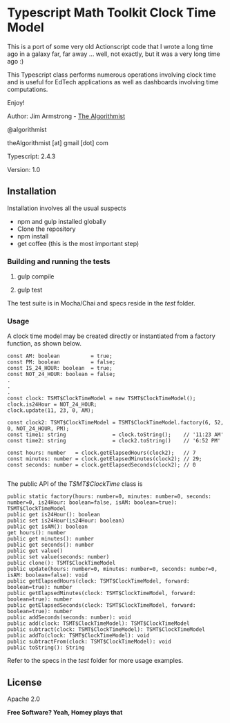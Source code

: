 # Typescript Math Toolkit Clock Time Model

This is a port of some very old Actionscript code that I wrote a long time ago in a galaxy far, far away ... well, not exactly, but it was a very long time ago :)

This Typescript class performs numerous operations involving clock time and is useful for EdTech applications as well as dashboards involving time computations.

Enjoy!


Author:  Jim Armstrong - [The Algorithmist]

@algorithmist

theAlgorithmist [at] gmail [dot] com

Typescript: 2.4.3

Version: 1.0


## Installation

Installation involves all the usual suspects

  - npm and gulp installed globally
  - Clone the repository
  - npm install
  - get coffee (this is the most important step)


### Building and running the tests

1. gulp compile

2. gulp test

The test suite is in Mocha/Chai and specs reside in the _test_ folder.


### Usage

A clock time model may be created directly or instantiated from a factory function, as shown below.
 

```
const AM: boolean          = true;
const PM: boolean          = false;
const IS_24_HOUR: boolean  = true;
const NOT_24_HOUR: boolean = false;
.
.
.
const clock: TSMT$ClockTimeModel = new TSMT$ClockTimeModel();
clock.is24Hour = NOT_24_HOUR;
clock.update(11, 23, 0, AM);

const clock2: TSMT$ClockTimeModel = TSMT$ClockTimeModel.factory(6, 52, 0, NOT_24_HOUR, PM);
const time1: string               = clock.toString();    // '11:23 AM'
const time2: string               = clock2.toString()    // '6:52 PM'

const hours: number   = clock.getElapsedHours(clock2);   // 7
const minutes: number = clock.getElapsedMinutes(clock2); // 29;
const seconds: number = clock.getElapsedSeconds(clock2); // 0
  
```

The public API of the _TSMT$ClockTime_ class is

```
public static factory(hours: number=0, minutes: number=0, seconds: number=0, is24Hour: boolean=false, isAM: boolean=true): TSMT$ClockTimeModel
public get is24Hour(): boolean
public set is24Hour(is24Hour: boolean)
public get isAM(): boolean
get hours(): number
public get minutes(): number
public get seconds(): number
public get value()
public set value(seconds: number)
public clone(): TSMT$ClockTimeModel
public update(hours: number=0, minutes: number=0, seconds: number=0, isAM: boolean=false): void
public getElapsedHours(clock: TSMT$ClockTimeModel, forward: boolean=true): number
public getElapsedMinutes(clock: TSMT$ClockTimeModel, forward: boolean=true): number
public getElapsedSeconds(clock: TSMT$ClockTimeModel, forward: boolean=true): number
public addSeconds(seconds: number): void
public add(clock: TSMT$ClockTimeModel): TSMT$ClockTimeModel
public subtract(clock: TSMT$ClockTimeModel): TSMT$ClockTimeModel
public addTo(clock: TSMT$ClockTimeModel): void
public subtractFrom(clock: TSMT$ClockTimeModel): void
public toString(): String

```

Refer to the specs in the _test_ folder for more usage examples.

License
----

Apache 2.0

**Free Software? Yeah, Homey plays that**

[//]: # (kudos http://stackoverflow.com/questions/4823468/store-comments-in-markdown-syntax)

[The Algorithmist]: <https://www.linkedin.com/in/jimarmstrong>

